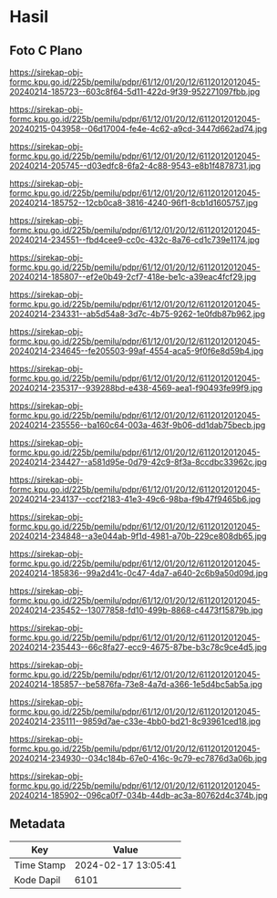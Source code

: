 # Hasil

## Foto C Plano

https://sirekap-obj-formc.kpu.go.id/225b/pemilu/pdpr/61/12/01/20/12/6112012012045-20240214-185723--603c8f64-5d11-422d-9f39-952271097fbb.jpg

https://sirekap-obj-formc.kpu.go.id/225b/pemilu/pdpr/61/12/01/20/12/6112012012045-20240215-043958--06d17004-fe4e-4c62-a9cd-3447d662ad74.jpg

https://sirekap-obj-formc.kpu.go.id/225b/pemilu/pdpr/61/12/01/20/12/6112012012045-20240214-205745--d03edfc8-6fa2-4c88-9543-e8b1f4878731.jpg

https://sirekap-obj-formc.kpu.go.id/225b/pemilu/pdpr/61/12/01/20/12/6112012012045-20240214-185752--12cb0ca8-3816-4240-96f1-8cb1d1605757.jpg

https://sirekap-obj-formc.kpu.go.id/225b/pemilu/pdpr/61/12/01/20/12/6112012012045-20240214-234551--fbd4cee9-cc0c-432c-8a76-cd1c739e1174.jpg

https://sirekap-obj-formc.kpu.go.id/225b/pemilu/pdpr/61/12/01/20/12/6112012012045-20240214-185807--ef2e0b49-2cf7-418e-be1c-a39eac4fcf29.jpg

https://sirekap-obj-formc.kpu.go.id/225b/pemilu/pdpr/61/12/01/20/12/6112012012045-20240214-234331--ab5d54a8-3d7c-4b75-9262-1e0fdb87b962.jpg

https://sirekap-obj-formc.kpu.go.id/225b/pemilu/pdpr/61/12/01/20/12/6112012012045-20240214-234645--fe205503-99af-4554-aca5-9f0f6e8d59b4.jpg

https://sirekap-obj-formc.kpu.go.id/225b/pemilu/pdpr/61/12/01/20/12/6112012012045-20240214-235317--939288bd-e438-4569-aea1-f90493fe99f9.jpg

https://sirekap-obj-formc.kpu.go.id/225b/pemilu/pdpr/61/12/01/20/12/6112012012045-20240214-235556--ba160c64-003a-463f-9b06-dd1dab75becb.jpg

https://sirekap-obj-formc.kpu.go.id/225b/pemilu/pdpr/61/12/01/20/12/6112012012045-20240214-234427--a581d95e-0d79-42c9-8f3a-8ccdbc33962c.jpg

https://sirekap-obj-formc.kpu.go.id/225b/pemilu/pdpr/61/12/01/20/12/6112012012045-20240214-234137--cccf2183-41e3-49c6-98ba-f9b47f9465b6.jpg

https://sirekap-obj-formc.kpu.go.id/225b/pemilu/pdpr/61/12/01/20/12/6112012012045-20240214-234848--a3e044ab-9f1d-4981-a70b-229ce808db65.jpg

https://sirekap-obj-formc.kpu.go.id/225b/pemilu/pdpr/61/12/01/20/12/6112012012045-20240214-185836--99a2d41c-0c47-4da7-a640-2c6b9a50d09d.jpg

https://sirekap-obj-formc.kpu.go.id/225b/pemilu/pdpr/61/12/01/20/12/6112012012045-20240214-235452--13077858-fd10-499b-8868-c4473f15879b.jpg

https://sirekap-obj-formc.kpu.go.id/225b/pemilu/pdpr/61/12/01/20/12/6112012012045-20240214-235443--66c8fa27-ecc9-4675-87be-b3c78c9ce4d5.jpg

https://sirekap-obj-formc.kpu.go.id/225b/pemilu/pdpr/61/12/01/20/12/6112012012045-20240214-185857--be5876fa-73e8-4a7d-a366-1e5d4bc5ab5a.jpg

https://sirekap-obj-formc.kpu.go.id/225b/pemilu/pdpr/61/12/01/20/12/6112012012045-20240214-235111--9859d7ae-c33e-4bb0-bd21-8c93961ced18.jpg

https://sirekap-obj-formc.kpu.go.id/225b/pemilu/pdpr/61/12/01/20/12/6112012012045-20240214-234930--034c184b-67e0-416c-9c79-ec7876d3a06b.jpg

https://sirekap-obj-formc.kpu.go.id/225b/pemilu/pdpr/61/12/01/20/12/6112012012045-20240214-185902--096ca0f7-034b-44db-ac3a-80762d4c374b.jpg


## Metadata

| Key        | Value               |
| ---------- | ------------------- |
| Time Stamp | 2024-02-17 13:05:41 |
| Kode Dapil | 6101                |



